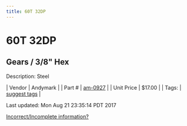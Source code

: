 ```yaml
---
title: 60T 32DP
---
```


# 60T 32DP
## Gears / 3/8" Hex
Description: 	Steel 

| Vendor | Andymark | 
| Part # | [am-0927](http://www.andymark.com/product-p/am-0927.htm) | 
| Unit Price | $17.00 | 
| Tags: | [suggest tags](https://docs.google.com/forms/d/e/1FAIpQLSeWyY8v3RgOty-MyWmh9U0iivNYN_molChYyS-0U-o-kOAv_g/viewform) | 

Last updated: Mon Aug 21 23:35:14 PDT 2017

 [Incorrect/Incomplete information?](https://docs.google.com/forms/d/e/1FAIpQLSeWyY8v3RgOty-MyWmh9U0iivNYN_molChYyS-0U-o-kOAv_g/viewform)
